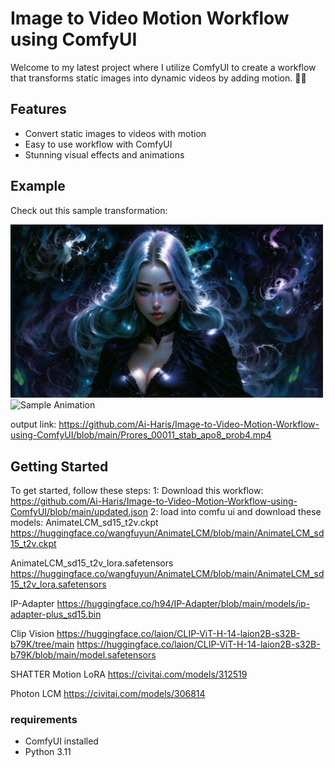 # Image to Video Motion Workflow using ComfyUI

Welcome to my latest project where I utilize ComfyUI to create a workflow that transforms static images into dynamic videos by adding motion. 🎥✨

## Features
<ul>
  <li>Convert static images to videos with motion</li>
  <li>Easy to use workflow with ComfyUI</li>
  <li>Stunning visual effects and animations</li>
</ul>

## Example
Check out this sample transformation:

<img src="https://github.com/Ai-Haris/Image-to-Video-Motion-Workflow-using-ComfyUI/blob/main/Prores_00011.png" alt="Sample Image" width="500">

<img src="" alt="Sample Animation" width="500">

output link: https://github.com/Ai-Haris/Image-to-Video-Motion-Workflow-using-ComfyUI/blob/main/Prores_00011_stab_apo8_prob4.mp4

## Getting Started
To get started, follow these steps:
1: Download this workflow: https://github.com/Ai-Haris/Image-to-Video-Motion-Workflow-using-ComfyUI/blob/main/updated.json
2: load into comfu ui and download these models: 
AnimateLCM_sd15_t2v.ckpt
https://huggingface.co/wangfuyun/AnimateLCM/blob/main/AnimateLCM_sd15_t2v.ckpt

AnimateLCM_sd15_t2v_lora.safetensors
https://huggingface.co/wangfuyun/AnimateLCM/blob/main/AnimateLCM_sd15_t2v_lora.safetensors

IP-Adapter
https://huggingface.co/h94/IP-Adapter/blob/main/models/ip-adapter-plus_sd15.bin

Clip Vision
https://huggingface.co/laion/CLIP-ViT-H-14-laion2B-s32B-b79K/tree/main
https://huggingface.co/laion/CLIP-ViT-H-14-laion2B-s32B-b79K/blob/main/model.safetensors

SHATTER Motion LoRA
https://civitai.com/models/312519

Photon LCM
https://civitai.com/models/306814

### requirements
<ul>
  <li>ComfyUI installed</li>
  <li>Python 3.11</li>
</ul>


